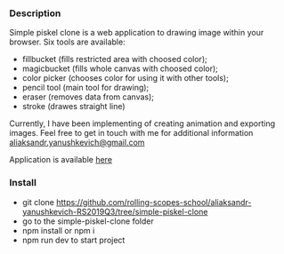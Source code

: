 ### Description
Simple piskel clone is a web application to drawing image within your browser. Six tools are available:
- fillbucket (fills restricted area with choosed color);
- magicbucket (fills whole canvas with choosed color);
- color picker (chooses color for using it with other tools);
- pencil tool (main tool for drawing);
- eraser (removes data from canvas);
- stroke (drawes straight line)

Currently, I have been implementing of creating animation and exporting images.
Feel free to get in touch with me for additional information aliaksandr.yanushkevich@gmail.com

Application is available [here](https://inspiring-gates-550d56.netlify.com/)


### Install
- git clone https://github.com/rolling-scopes-school/aliaksandr-yanushkevich-RS2019Q3/tree/simple-piskel-clone
- go to the simple-piskel-clone folder
- npm install or npm i
- npm run dev to start project